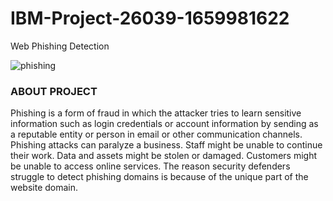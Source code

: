 # IBM-Project-26039-1659981622
Web Phishing Detection




![phishing](https://kratikal.com/blog/wp-content/uploads/2019/10/phishing2.jpg)

### ABOUT PROJECT

Phishing is a form of fraud in which the attacker tries to learn sensitive
information such as login credentials or account information by sending as a
reputable entity or person in email or other communication channels.
Phishing attacks can paralyze a business. Staff might be unable to continue
their work. Data and assets might be stolen or damaged. Customers might
be unable to access online services. The reason security defenders struggle
to detect phishing domains is because of the unique part of the website
domain.


